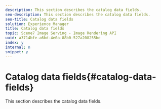 ```yaml
---
description: This section describes the catalog data fields.
seo-description: This section describes the catalog data fields.
seo-title: Catalog data fields
solution: Experience Manager
title: Catalog data fields
topic: Scene7 Image Serving - Image Rendering API
uuid: a3714bfe-a6bd-4e0a-88b0-527a208255be
index: y
internal: n
snippet: y
---
```


# Catalog data fields{#catalog-data-fields}

This section describes the catalog data fields.


